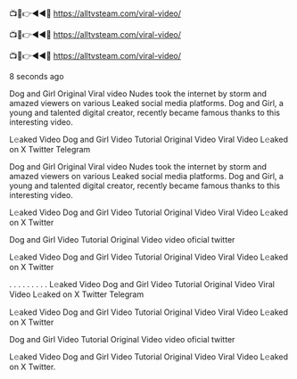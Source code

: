 
📺📱👉◄◄🔴  https://alltvsteam.com/viral-video/

📺📱👉◄◄🔴  https://alltvsteam.com/viral-video/

📺📱👉◄◄🔴  https://alltvsteam.com/viral-video/

8 seconds ago

Dog and Girl Original Viral video Nudes took the internet by storm and amazed viewers on various Leaked social media platforms. Dog and Girl, a young and talented digital creator, recently became famous thanks to this interesting video.

L𝚎aked Video Dog and Girl Video Tutorial Original Video Viral Video L𝚎aked on X Twitter Telegram

Dog and Girl Original Viral video Nudes took the internet by storm and amazed viewers on various Leaked social media platforms. Dog and Girl, a young and talented digital creator, recently became famous thanks to this interesting video.

L𝚎aked Video Dog and Girl Video Tutorial Original Video Viral Video L𝚎aked on X Twitter

Dog and Girl Video Tutorial Original Video video oficial twitter

L𝚎aked Video Dog and Girl Video Tutorial Original Video Viral Video L𝚎aked on X Twitter

. . . . . . . . . L𝚎aked Video Dog and Girl Video Tutorial Original Video Viral Video L𝚎aked on X Twitter Telegram

L𝚎aked Video Dog and Girl Video Tutorial Original Video Viral Video L𝚎aked on X Twitter

Dog and Girl Video Tutorial Original Video video oficial twitter

L𝚎aked Video Dog and Girl Video Tutorial Original Video Viral Video L𝚎aked on X Twitter.
